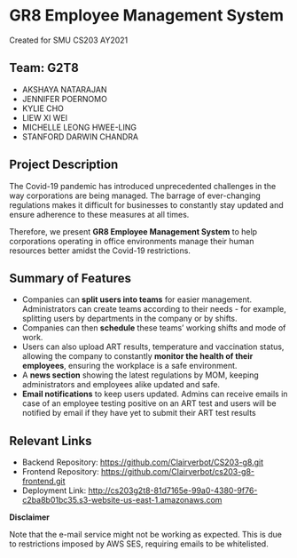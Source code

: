 # GR8 Employee Management System

Created for SMU CS203 AY2021

## Team: G2T8

- AKSHAYA NATARAJAN
- JENNIFER POERNOMO
- KYLIE CHO
- LIEW XI WEI
- MICHELLE LEONG HWEE-LING
- STANFORD DARWIN CHANDRA

## Project Description

The Covid-19 pandemic has introduced unprecedented challenges in the way corporations are being managed. The barrage of ever-changing regulations makes it difficult for businesses to constantly stay updated and ensure adherence to these measures at all times.

Therefore, we present **GR8 Employee Management System** to help corporations operating in office environments manage their human resources better amidst the Covid-19 restrictions.

## Summary of Features

- Companies can **split users into teams** for easier management. Administrators can create teams according to their needs - for example, splitting users by departments in the company or by shifts. 
- Companies can then **schedule** these teams’ working shifts and mode of work.
- Users can also upload ART results, temperature and vaccination status, allowing the company to constantly **monitor the health of their employees**, ensuring the workplace is a safe environment. 
- A **news section** showing the latest regulations by MOM, keeping administrators and employees alike updated and safe.
- **Email notifications** to keep users updated. Admins can receive emails in case of an employee testing positive on an ART test and users will be notified by email if they have yet to submit their ART test results

## Relevant Links

- Backend Repository: https://github.com/Clairverbot/CS203-g8.git
- Frontend Repository: https://github.com/Clairverbot/cs203-g8-frontend.git
- Deployment Link: http://cs203g2t8-81d7165e-99a0-4380-9f76-c2ba8b01bc35.s3-website-us-east-1.amazonaws.com

**Disclaimer**

Note that the e-mail service might not be working as expected. This is due to restrictions imposed by AWS SES, requiring emails to be whitelisted.


